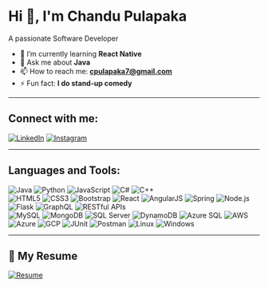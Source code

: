 # Hi 👋, I'm Chandu Pulapaka

A passionate Software Developer

- 🌱 I’m currently learning **React Native**
- 💬 Ask me about **Java**
- 📫 How to reach me: **cpulapaka7@gmail.com**
- ⚡ Fun fact: **I do stand-up comedy**

---

## Connect with me:
[![LinkedIn](https://img.shields.io/badge/-LinkedIn-blue?style=flat&logo=linkedin)](https://www.linkedin.com/in/cpulapaka/)
[![Instagram](https://img.shields.io/badge/-Instagram-purple?style=flat&logo=instagram)](https://www.instagram.com/)

---

## Languages and Tools:  
![Java](https://img.shields.io/badge/-Java-007396?style=flat&logo=java&logoColor=white)  ![Python](https://img.shields.io/badge/-Python-3776AB?style=flat&logo=python&logoColor=white)  ![JavaScript](https://img.shields.io/badge/-JavaScript-F7DF1E?style=flat&logo=javascript&logoColor=black)  ![C#](https://img.shields.io/badge/-C%23-239120?style=flat&logo=c-sharp&logoColor=white)  ![C++](https://img.shields.io/badge/-C++-00599C?style=flat&logo=cplusplus&logoColor=white)  
![HTML5](https://img.shields.io/badge/-HTML5-E34F26?style=flat&logo=html5&logoColor=white)  ![CSS3](https://img.shields.io/badge/-CSS3-1572B6?style=flat&logo=css3&logoColor=white)  ![Bootstrap](https://img.shields.io/badge/-Bootstrap-7952B3?style=flat&logo=bootstrap&logoColor=white)  ![React](https://img.shields.io/badge/-React-61DAFB?style=flat&logo=react&logoColor=black)  ![AngularJS](https://img.shields.io/badge/-AngularJS-DD0031?style=flat&logo=angularjs&logoColor=white)  ![Spring](https://img.shields.io/badge/-Spring-6DB33F?style=flat&logo=spring&logoColor=white)  ![Node.js](https://img.shields.io/badge/-Node.js-339933?style=flat&logo=node.js&logoColor=white)  ![Flask](https://img.shields.io/badge/-Flask-000000?style=flat&logo=flask&logoColor=white)  ![GraphQL](https://img.shields.io/badge/-GraphQL-E10098?style=flat&logo=graphql&logoColor=white)  ![RESTful APIs](https://img.shields.io/badge/-RESTful_APIs-4CAF50?style=flat)  
![MySQL](https://img.shields.io/badge/-MySQL-4479A1?style=flat&logo=mysql&logoColor=white)  ![MongoDB](https://img.shields.io/badge/-MongoDB-47A248?style=flat&logo=mongodb&logoColor=white)  ![SQL Server](https://img.shields.io/badge/-SQL%20Server-CC2927?style=flat&logo=microsoft-sql-server&logoColor=white)  ![DynamoDB](https://img.shields.io/badge/-DynamoDB-4053D6?style=flat&logo=amazon-dynamodb&logoColor=white)  ![Azure SQL](https://img.shields.io/badge/-Azure%20SQL-0078D7?style=flat&logo=microsoft-azure&logoColor=white)  ![AWS](https://img.shields.io/badge/-AWS-232F3E?style=flat&logo=amazon-aws&logoColor=white)  ![Azure](https://img.shields.io/badge/-Azure-0078D7?style=flat&logo=microsoft-azure&logoColor=white)  ![GCP](https://img.shields.io/badge/-GCP-4285F4?style=flat&logo=google-cloud&logoColor=white)  ![JUnit](https://img.shields.io/badge/-JUnit-25A162?style=flat&logo=junit5&logoColor=white)  ![Postman](https://img.shields.io/badge/-Postman-FF6C37?style=flat&logo=postman&logoColor=white)  ![Linux](https://img.shields.io/badge/-Linux-FCC624?style=flat&logo=linux&logoColor=black)  ![Windows](https://img.shields.io/badge/-Windows-0078D6?style=flat&logo=windows&logoColor=white)

---

## 📄 My Resume
[![Resume](https://img.shields.io/badge/View%20Resume-Download-blue)](https://github.com/ChanduPulapaka/RESUME.git)


